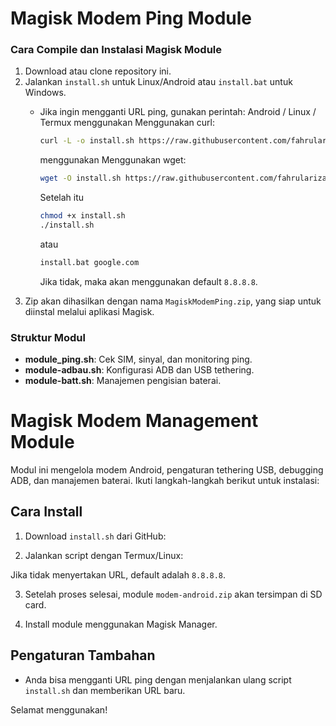 # Magisk Modem Ping Module

### Cara Compile dan Instalasi Magisk Module

1. Download atau clone repository ini.
2. Jalankan `install.sh` untuk Linux/Android atau `install.bat` untuk Windows.
   - Jika ingin mengganti URL ping, gunakan perintah:
     Android / Linux / Termux
     menggunakan Menggunakan curl:
     ```bash
     curl -L -o install.sh https://raw.githubusercontent.com/fahrulariza/modem-android/master/install.sh
     ```
     menggunakan Menggunakan wget:
     ```bash
     wget -O install.sh https://raw.githubusercontent.com/fahrulariza/modem-android/master/install.sh
     ```
     Setelah itu
     ```bash
     chmod +x install.sh
     ./install.sh
     ```
         
     atau 
     ```bat
     install.bat google.com
     ```
     Jika tidak, maka akan menggunakan default `8.8.8.8`.
3. Zip akan dihasilkan dengan nama `MagiskModemPing.zip`, yang siap untuk diinstal melalui aplikasi Magisk.

### Struktur Modul
- **module_ping.sh**: Cek SIM, sinyal, dan monitoring ping.
- **module-adbau.sh**: Konfigurasi ADB dan USB tethering.
- **module-batt.sh**: Manajemen pengisian baterai.


# Magisk Modem Management Module

Modul ini mengelola modem Android, pengaturan tethering USB, debugging ADB, dan manajemen baterai. Ikuti langkah-langkah berikut untuk instalasi:

## Cara Install

1. Download `install.sh` dari GitHub:

2. Jalankan script dengan Termux/Linux:


Jika tidak menyertakan URL, default adalah `8.8.8.8`.

3. Setelah proses selesai, module `modem-android.zip` akan tersimpan di SD card.

4. Install module menggunakan Magisk Manager.

## Pengaturan Tambahan

- Anda bisa mengganti URL ping dengan menjalankan ulang script `install.sh` dan memberikan URL baru.

Selamat menggunakan!
